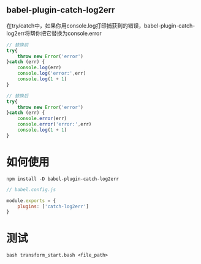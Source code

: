 ## babel-plugin-catch-log2err
在try/catch中，如果你用console.log打印捕获到的错误，babel-plugin-catch-log2err将帮你把它替换为console.error

```js
// 替换前
try{
    throw new Error('error')
}catch (err) {
    console.log(err)
    console.log('error:',err)
    console.log(1 + 1)
}

// 替换后
try{
    throw new Error('error')
}catch (err) {
    console.error(err)
    console.error('error:',err)
    console.log(1 + 1)
}
```

# 如何使用
```shell
npm install -D babel-plugin-catch-log2err
```

```js
// babel.config.js

module.exports = {
    plugins: ['catch-log2err']
}
```

# 测试
```shell
bash transform_start.bash <file_path>
```
